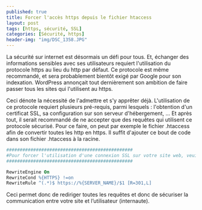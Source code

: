 ```yaml
---
published: true
title: Forcer l'accès https depuis le fichier htaccess
layout: post
tags: [https, sécurité, SSL]
categories: [Sécurité, https]
header-img: "img/DSC_1358.JPG"
---
```

La sécurité sur internet est désormais un défi pour tous. Et, échanger des informations sensibles avec ses utilisateurs requiert l'utilisation du protocole https au lieu du http par défaut. Ce protocole est même recommandé, et sera probablement bientôt exigé par Google pour son indexation. WordPress annonçait tout dernièrement son ambition de faire passer tous les sites qui l'utilisent au https.

Ceci dénote la nécessité de l'admettre et s'y apprêter déjà. L'utilisation de ce protocole requiert plusieurs pré-requis, parmi lesquels : l'obtention d'un certificat SSL, sa configuration sur son serveur d'hébergement, ... Et après tout, il serait recommandé de ne accepter que des requêtes qui utilisent ce protocole sécurisé. Pour ce faire, on peut par exemple le fichier .htaccess afin de convertir toutes les http en https. Il suffit d'ajouter ce bout de code dans son fichier .htaccess à la racine.
```Apache
###############################################
#Pour forcer l'utilisation d'une connexion SSL sur votre site web, veuillez placer le contenu suivant dans un fichier .htaccess
###############################################

RewriteEngine On
RewriteCond %{HTTPS} !=on
RewriteRule ^(.*)$ https://%{SERVER_NAME}/$1 [R=301,L]
```
Ceci permet donc de rediriger toutes les requêtes et donc de sécuriser la communication entre votre site et l’utilisateur (internaute).
